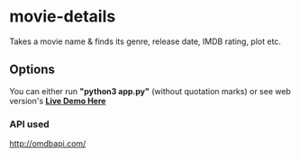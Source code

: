 # movie-details
Takes a movie name &amp; finds its genre, release date, IMDB rating, plot etc.

## Options
You can either run **"python3 app.py"** (without quotation marks) or see web version's [**Live Demo Here**](https://google.com)

### API used
http://omdbapi.com/


